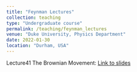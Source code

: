 ```yaml
---
title: "Feynman Lectures"
collection: teaching
type: "Undergraduate course"
permalink: /teaching/feynman_lectures
venue: "Duke University, Physics Department"
date: 2022-01-30
location: "Durham, USA"
---
```


Lecture41 The Brownian Movement: [Link to slides](https://achintzeus1994.github.io/assets/Feynman_Lectures/Lecture_41_The_Brownian_Movement.pdf)
